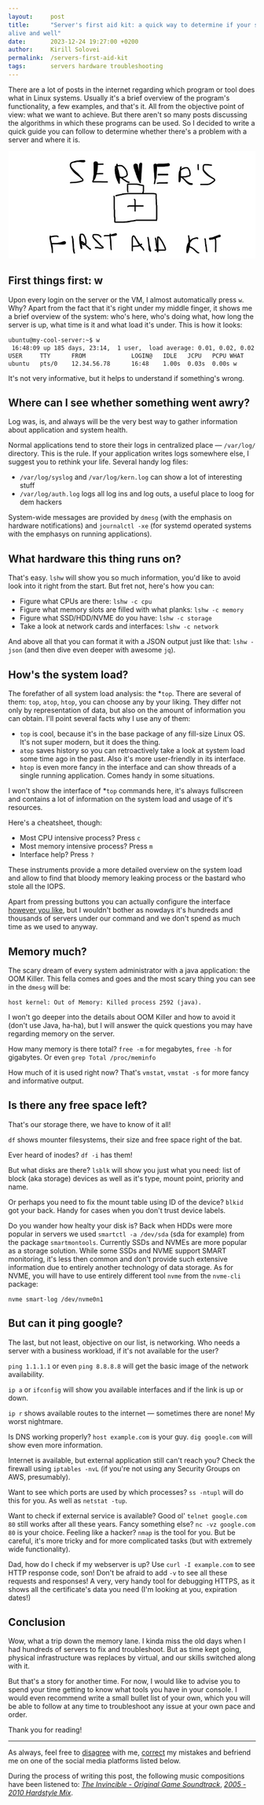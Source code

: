 ```yaml
---
layout:     post
title:      "Server's first aid kit: a quick way to determine if your server is
alive and well"
date:       2023-12-24 19:27:00 +0200
author:     Kirill Solovei
permalink:  /servers-first-aid-kit
tags:       servers hardware troubleshooting
---
```

There are a lot of posts in the internet regarding which program or tool does
what in Linux systems. Usually it's a brief overview of the program's
functionality, a few examples, and that's it. All from the objective point of
view: what we want to achieve. But there aren't so many posts discussing the
algorithms in which these programs can be used. So I decided to write a quick
guide you can follow to determine whether there's a problem with a server and
where it is.

<!--more-->

![Server's first aid kit](../assets/2023-12-24-servers-first-aid-kit.webp)

## First things first: w

Upon every login on the server or the VM, I almost automatically press `w`.
Why? Apart from the fact that it's right under my middle finger, it shows me a
brief overview of the system: who's here, who's doing what, how long the server
is up, what time is it and what load it's under. This is how it looks:

```shell
ubuntu@my-cool-server:~$ w
 16:48:09 up 185 days, 23:14,  1 user,  load average: 0.01, 0.02, 0.02
USER     TTY      FROM             LOGIN@   IDLE   JCPU   PCPU WHAT
ubuntu   pts/0    12.34.56.78      16:48    1.00s  0.03s  0.00s w
```

It's not very informative, but it helps to understand if something's wrong.

## Where can I see whether something went awry?

Log was, is, and always will be the very best way to gather information about
application and system health.

Normal applications tend to store their logs in centralized place — `/var/log/`
directory. This is the rule. If your application writes logs somewhere else, I
suggest you to rethink your life. Several handy log files:

- `/var/log/syslog` and `/var/log/kern.log` can show a lot of interesting stuff
- `/var/log/auth.log` logs all log ins and log outs, a useful place to loog for
dem hackers

System-wide messages are provided by `dmesg` (with the emphasis on hardware
notifications) and `journalctl -xe` (for systemd operated systems with the
emphasys on running applications).

## What hardware this thing runs on?

That's easy. `lshw` will show you so much information, you'd like to avoid
look into it right from the start. But fret not, here's how you can:

- Figure what CPUs are there: `lshw -c cpu`
- Figure what memory slots are filled with what planks: `lshw -c memory`
- Figure what SSD/HDD/NVME do you have: `lshw -c storage`
- Take a look at network cards and interfaces: `lshw -c network`

And above all that you can format it with a JSON output just like that:
`lshw -json` (and then dive even deeper with awesome `jq`).

## How's the system load?

The forefather of all system load analysis: the *`top`. There are several of
them: `top`, `atop`, `htop`, you can choose any by your liking. They differ
not only by representation of data, but also on the amount of information you
can obtain. I'll point several facts why I use any of them:

- `top` is cool, because it's in the base package of any fill-size Linux OS.
It's not super modern, but it does the thing.
- `atop` saves history so you can retroactively take a look at system load
some time ago in the past. Also it's more user-friendly in its interface.
- `htop` is even more fancy in the interface and can show threads of a single
running application. Comes handy in some situations.

I won't show the interface of *`top` commands here, it's always fullscreen and
contains a lot of information on the system load and usage of it's resources.

Here's a cheatsheet, though:

- Most CPU intensive process? Press `c`
- Most memory intensive process? Press `m`
- Interface help? Press `?`

These instruments provide a more detailed overview on the system load and allow
to find that bloody memory leaking process or the bastard who stole all the
IOPS.

Apart from pressing buttons you can actually configure the interface [however
you like](https://www.redhat.com/sysadmin/customize-top-command), but I
wouldn't bother as nowdays it's hundreds and thousands of servers under our
command and we don't spend as much time as we used to anyway.

## Memory much?

The scary dream of every system administrator with a java application: the OOM
Killer. This fella comes and goes and the most scary thing you can see in the
`dmesg` will be:

```shell
host kernel: Out of Memory: Killed process 2592 (java).
```

I won't go deeper into the details about OOM Killer and how to avoid it (don't
use Java, ha-ha), but I will answer the quick questions you may have regarding
memory on the server.

How many memory is there total? `free -m` for megabytes, `free -h` for
gigabytes. Or even `grep Total /proc/meminfo`

How much of it is used right now? That's `vmstat`, `vmstat -s` for more fancy
and informative output.

## Is there any free space left?

That's our storage there, we have to know of it all!

`df` shows mounter filesystems, their size and free space right of the bat.

Ever heard of inodes? `df -i` has them!

But what disks are there? `lsblk` will show you just what you need: list of
block (aka storage) devices as well as it's type, mount point, priority and
name.

Or perhaps you need to fix the mount table using ID of the device? `blkid`
got your back. Handy for cases when you don't trust device labels.

Do you wander how healty your disk is? Back when HDDs were more popular in
servers we used `smartctl -a /dev/sda` (sda for example) from the package
`smartmontools`. Currently SSDs and NVMEs are more popular as a storage
solution. While some SSDs and NVME support SMART monitoring, it's less then common and
don't provide such extensive information due to entirely another technology of
data storage. As for NVME, you will have to use entirely different tool `nvme`
from the `nvme-cli` package:

```shell
nvme smart-log /dev/nvme0n1
```

## But can it ping google?

The last, but not least, objective on our list, is networking. Who needs a
server with a business workload, if it's not available for the user?

`ping 1.1.1.1` or even `ping 8.8.8.8` will get the basic image of the network
availability.

`ip a` or `ifconfig` will show you available interfaces and if the link is up
or down.

`ip r` shows available routes to the internet — sometimes there are none! My
worst nightmare.

Is DNS working properly? `host example.com` is your guy. `dig google.com` will
show even more information.

Internet is available, but external application still can't reach you? Check
the firewall using `iptables -nvL` (if you're not using any Security Groups on
AWS, presumably).

Want to see which ports are used by which processes? `ss -ntupl` will do this
for you. As well as `netstat -tup`.

Want to check if external service is available? Good ol' `telnet google.com 80`
still works after all these years. Fancy something else? `nc -vz google.com 80`
is your choice. Feeling like a hacker? `nmap` is the tool for you. But be
careful, it's more tricky and for more complicated tasks (but with extremely
wide functionality).

Dad, how do I check if my webserver is up? Use `curl -I example.com` to see
HTTP response code, son! Don't be afraid to add `-v` to see all these requests
and responses! A very, very handy tool for debugging HTTPS, as it shows all the
certificate's data you need (I'm looking at you, expiration dates!)

## Conclusion

Wow, what a trip down the memory lane. I kinda miss the old days when I had
hundreds of servers to fix and troubleshoot. But as time kept going, physical
infrastructure was replaces by virtual, and our skills switched along with it.

But that's a story for another time. For now, I would like to advise you to
spend your time getting to know what tools you have in your console. I would
even recommend write a small bullet list of your own, which you will be able to
follow at any time to troubleshoot any issue at your own pace and order.

Thank you for reading!

---

As always, feel free to
[disagree](https://github.com/hatedabamboo/notes.hatedabamboo.me/issues) with
me, [correct](https://github.com/hatedabamboo/notes.hatedabamboo.me/pulls) my
mistakes and befriend me on one of the social media platforms listed below.

During the process of writing this post, the following music compositions have
been listened to:
[*The Invincible - Original Game Soundtrack*](https://www.youtube.com/watch?v=eeaRI8dVOGQ),
[*2005 - 2010 Hardstyle Mix*](https://www.youtube.com/watch?v=XytcoeXiaZ0).
